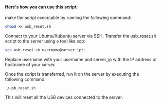 #### Here's how you can use this script:

make the script executable by running the following command:

```sh
chmod +x usb_reset.sh
```

Connect to your Ubuntu/Xubuntu server via SSH.
Transfer the usb_reset.sh script to the server using a tool like scp:

```sh
scp usb_reset.sh username@server_ip:~
```

Replace username with your username and server_ip with the IP address or hostname of your server.

Once the script is transferred, run it on the server by executing the following command:

```
./usb_reset.sh
```

This will reset all the USB devices connected to the server.
